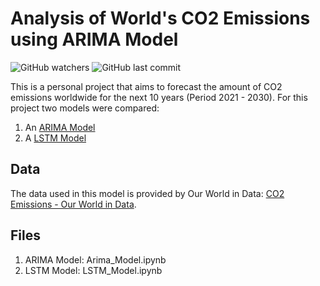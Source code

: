 # Analysis of World's CO2 Emissions using ARIMA Model
![GitHub watchers](https://img.shields.io/github/watchers/cristian-castro-a/CO2_Emissions_Analysis_using_ARIMA_Model?style=social) ![GitHub last commit](https://img.shields.io/github/last-commit/cristian-castro-a/CO2_Emissions_Analysis_using_ARIMA_Model)

This is a personal project that aims to forecast the amount of CO2 emissions worldwide for the next 10 years (Period 2021 - 2030). For this project two models were compared:
1. An [ARIMA Model](https://www.statsmodels.org/dev/generated/statsmodels.tsa.arima.model.ARIMA.html#statsmodels.tsa.arima.model.ARIMA)
2. A [LSTM Model](https://www.tensorflow.org/guide/keras/rnn)

## Data

The data used in this model is provided by Our World in Data: [CO2 Emissions - Our World in Data](https://github.com/owid/co2-data).

## Files
1. ARIMA Model: Arima_Model.ipynb
2. LSTM Model: LSTM_Model.ipynb